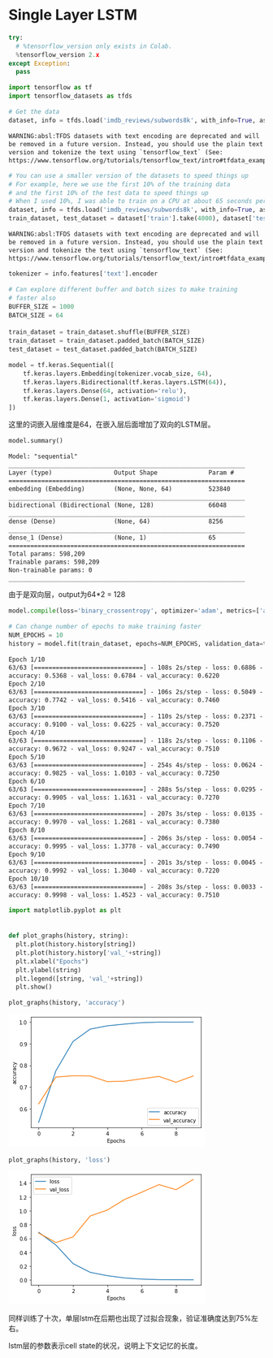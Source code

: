 # Single Layer LSTM


```python
try:
  # %tensorflow_version only exists in Colab.
  %tensorflow_version 2.x
except Exception:
  pass
```


```python
import tensorflow as tf
import tensorflow_datasets as tfds
```


```python
# Get the data
dataset, info = tfds.load('imdb_reviews/subwords8k', with_info=True, as_supervised=True)
```

    WARNING:absl:TFDS datasets with text encoding are deprecated and will be removed in a future version. Instead, you should use the plain text version and tokenize the text using `tensorflow_text` (See: https://www.tensorflow.org/tutorials/tensorflow_text/intro#tfdata_example)



```python
# You can use a smaller version of the datasets to speed things up
# For example, here we use the first 10% of the training data
# and the first 10% of the test data to speed things up
# When I used 10%, I was able to train on a CPU at about 65 seconds per epoch
dataset, info = tfds.load('imdb_reviews/subwords8k', with_info=True, as_supervised=True)
train_dataset, test_dataset = dataset['train'].take(4000), dataset['test'].take(1000)
```

    WARNING:absl:TFDS datasets with text encoding are deprecated and will be removed in a future version. Instead, you should use the plain text version and tokenize the text using `tensorflow_text` (See: https://www.tensorflow.org/tutorials/tensorflow_text/intro#tfdata_example)



```python
tokenizer = info.features['text'].encoder
```


```python
# Can explore different buffer and batch sizes to make training
# faster also
BUFFER_SIZE = 1000
BATCH_SIZE = 64

train_dataset = train_dataset.shuffle(BUFFER_SIZE)
train_dataset = train_dataset.padded_batch(BATCH_SIZE)
test_dataset = test_dataset.padded_batch(BATCH_SIZE)
```


```python
model = tf.keras.Sequential([
    tf.keras.layers.Embedding(tokenizer.vocab_size, 64),
    tf.keras.layers.Bidirectional(tf.keras.layers.LSTM(64)),
    tf.keras.layers.Dense(64, activation='relu'),
    tf.keras.layers.Dense(1, activation='sigmoid')
])
```

这里的词嵌入层维度是64，在嵌入层后面增加了双向的LSTM层。


```python
model.summary()
```

    Model: "sequential"
    _________________________________________________________________
    Layer (type)                 Output Shape              Param #   
    =================================================================
    embedding (Embedding)        (None, None, 64)          523840    
    _________________________________________________________________
    bidirectional (Bidirectional (None, 128)               66048     
    _________________________________________________________________
    dense (Dense)                (None, 64)                8256      
    _________________________________________________________________
    dense_1 (Dense)              (None, 1)                 65        
    =================================================================
    Total params: 598,209
    Trainable params: 598,209
    Non-trainable params: 0
    _________________________________________________________________


由于是双向层，output为64\*2 = 128


```python
model.compile(loss='binary_crossentropy', optimizer='adam', metrics=['accuracy'])
```


```python
# Can change number of epochs to make training faster
NUM_EPOCHS = 10
history = model.fit(train_dataset, epochs=NUM_EPOCHS, validation_data=test_dataset)
```

    Epoch 1/10
    63/63 [==============================] - 108s 2s/step - loss: 0.6886 - accuracy: 0.5368 - val_loss: 0.6784 - val_accuracy: 0.6220
    Epoch 2/10
    63/63 [==============================] - 106s 2s/step - loss: 0.5049 - accuracy: 0.7742 - val_loss: 0.5416 - val_accuracy: 0.7460
    Epoch 3/10
    63/63 [==============================] - 110s 2s/step - loss: 0.2371 - accuracy: 0.9100 - val_loss: 0.6225 - val_accuracy: 0.7520
    Epoch 4/10
    63/63 [==============================] - 118s 2s/step - loss: 0.1106 - accuracy: 0.9672 - val_loss: 0.9247 - val_accuracy: 0.7510
    Epoch 5/10
    63/63 [==============================] - 254s 4s/step - loss: 0.0624 - accuracy: 0.9825 - val_loss: 1.0103 - val_accuracy: 0.7250
    Epoch 6/10
    63/63 [==============================] - 288s 5s/step - loss: 0.0295 - accuracy: 0.9905 - val_loss: 1.1631 - val_accuracy: 0.7270
    Epoch 7/10
    63/63 [==============================] - 207s 3s/step - loss: 0.0135 - accuracy: 0.9970 - val_loss: 1.2681 - val_accuracy: 0.7380
    Epoch 8/10
    63/63 [==============================] - 206s 3s/step - loss: 0.0054 - accuracy: 0.9995 - val_loss: 1.3778 - val_accuracy: 0.7490
    Epoch 9/10
    63/63 [==============================] - 201s 3s/step - loss: 0.0045 - accuracy: 0.9992 - val_loss: 1.3040 - val_accuracy: 0.7220
    Epoch 10/10
    63/63 [==============================] - 208s 3s/step - loss: 0.0033 - accuracy: 0.9998 - val_loss: 1.4523 - val_accuracy: 0.7510



```python
import matplotlib.pyplot as plt


def plot_graphs(history, string):
  plt.plot(history.history[string])
  plt.plot(history.history['val_'+string])
  plt.xlabel("Epochs")
  plt.ylabel(string)
  plt.legend([string, 'val_'+string])
  plt.show()
```


```python
plot_graphs(history, 'accuracy')
```


![png](output_14_0.png)



```python
plot_graphs(history, 'loss')
```


![png](output_15_0.png)


同样训练了十次，单层lstm在后期也出现了过拟合现象，验证准确度达到75%左右。

lstm层的参数表示cell state的状况，说明上下文记忆的长度。
